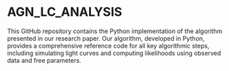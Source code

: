 # AGN_LC_ANALYSIS
This GitHub repository contains the Python implementation of the algorithm presented in our research paper. Our algorithm, developed in Python, provides a comprehensive reference code for all key algorithmic steps, including simulating light curves and computing likelihoods using observed data and free parameters.
